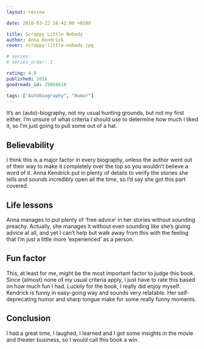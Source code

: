 ```yaml
---
layout: review

date: 2018-03-22 16:42:00 +0100

title: Scrappy Little Nobody
author: Anna Kendrick
cover: scrappy-little-nobody.jpg

# series: 
# series_order: 1

rating: 4.0
published: 2016
goodreads_id: 29868610

tags: ["Autobiography", "Humor"]
---
```


It’s an (auto)-biography, not my usual hunting grounds, but not my first either. I’m unsure of what criteria I should use to determine how much I liked it, so I’m just going to pull some out of a hat.

<!--more-->

## Believability

I think this is a major factor in every biography, unless the author went out of their way to make it completely over the top so you wouldn’t believe a word of it. Anna Kendrick put in plenty of details to verify the stories she tells and sounds incredibly open all the time, so I’d say she got this part covered.

## Life lessons

Anna manages to put plenty of ‘free advice’ in her stories without sounding preachy. Actually, she manages it without even sounding like she’s giving advice at all, and yet I can’t help but walk away from this with the feeling that I’m just a little more ‘experienced’ as a person.

## Fun factor

This, at least for me, might be the most important factor to judge this book. Since (almost) none of my usual criteria apply, I just have to rate this based on how much fun I had. Luckily for the book, I really did enjoy myself. Kendrick is funny in easy-going way and sounds very relatable. Her self-deprecating humor and sharp tongue make for some really funny moments.

## Conclusion

I had a great time, I laughed, I learned and I got some insights in the movie and theater business, so I would call this book a win.

